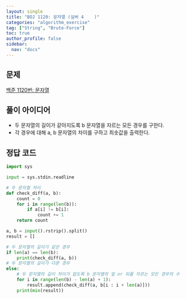 ```yaml
---
layout: single
title: "BOJ 1120: 문자열 (실버 4    )"
categories: "algorithm_exercise"
tag: ["String", "Brute-Force"]
toc: true
author_profile: false
sidebar:
  nav: "docs"
---
```


## 문제

[백준 1120번: 문자열](https://www.acmicpc.net/problem/1120)

## 풀이 아이디어

- 두 문자열의 길이가 같아지도록 b 문자열을 자르는 모든 경우를 구한다.
- 각 경우에 대해 a, b 문자열의 차이를 구하고 최솟값을 출력한다.

## 정답 코드

```python
import sys

input = sys.stdin.readline

# 두 문자열 차이
def check_diff(a, b):
    count = 0
    for i in range(len(b)):
        if a[i] != b[i]:
            count += 1
    return count

a, b = input().rstrip().split()
result = []

# 두 문자열의 길이가 같은 경우
if len(a) == len(b):
    print(check_diff(a, b))
# 두 문자열의 길이가 다른 경우
else:
    # 두 문자열의 길이 차이가 없도록 b 문자열의 앞 or 뒤를 자르는 모든 경우의 수
    for i in range(len(b) - len(a) + 1):
        result.append(check_diff(a, b[i : i + len(a)]))
    print(min(result))
```
